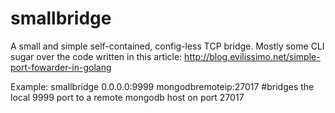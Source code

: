 # smallbridge
A small and simple self-contained, config-less TCP bridge. Mostly some CLI sugar over the code written in this article: http://blog.evilissimo.net/simple-port-fowarder-in-golang

Example:
	smallbridge 0.0.0.0:9999 mongodbremoteip:27017  #bridges the local 9999 port to a remote mongodb host on port 27017
